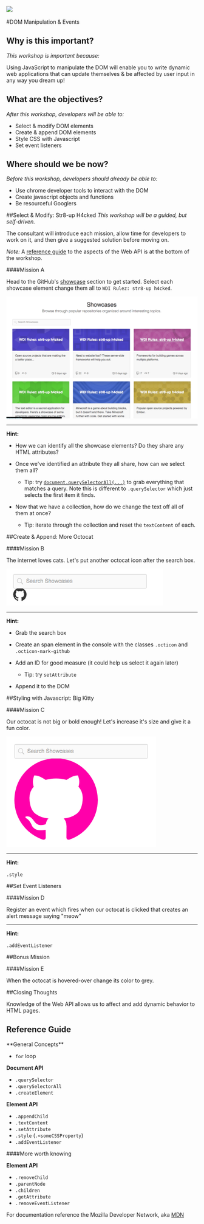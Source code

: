 <!--
Creator: Ilias Tsangaris
Market: SF
-->

![](https://ga-dash.s3.amazonaws.com/production/assets/logo-9f88ae6c9c3871690e33280fcf557f33.png)

#DOM Manipulation & Events

## Why is this important?
<!-- framing the "why" in big-picture/real world examples -->
*This workshop is important because:*

Using JavaScript to manipulate the DOM will enable you to write dynamic web applications that can update themselves & be affected by user input in any way you dream up!

## What are the objectives?
<!-- specific/measurable goal for students to achieve -->
*After this workshop, developers will be able to:*

* Select & modify DOM elements
* Create & append DOM elements
* Style CSS with Javascript
* Set event listeners


## Where should we be now?
<!-- call out the skills that are prerequisites -->
*Before this workshop, developers should already be able to:*

- Use chrome developer tools to interact with the DOM
- Create javascript objects and functions
- Be resourceful Googlers

##Select & Modify: Str8-up H4cked
*This workshop will be a guided, but self-driven.*

The consultant will introduce each mission, allow time for developers to work on it, and then give a suggested solution before moving on.

*Note:* A [reference guide](#web-api-reference) to the aspects of the Web API is at the bottom of the workshop.

####Mission A

Head to the GitHub's [showcase](https://github.com/showcases) section to get started. Select each showcase element change them all to `WDI Rulez: str8-up h4cked`.

![str8-up hacked](./images/str8-up-h4cked.png)

---

**Hint:**

* How we can identify all the showcase elements? Do they share any HTML attributes?

* Once we've identified an attribute they all share, how can we select them all?
	* Tip: try [`document.querySelectorAll(...)`](https://developer.mozilla.org/en-US/docs/Web/API/Document/querySelectorAll) to grab everything that matches a query. Note this is different to `.querySelector` which just selects the first item it finds.

* Now that we have a collection, how do we change the text off all of them at once?
	* Tip: iterate through the collection and reset the `textContent` of each.

##Create & Append: More Octocat

####Mission B

The internet loves cats. Let's put another octocat icon after the search box.

![more-octocat](./images/more-octocat.png)

---

**Hint:**

* Grab the search box

* Create an span element in the console with the classes `.octicon` and `.octicon-mark-github`

* Add an ID for good measure (it could help us select it again later)
	* Tip: try `setAttribute`

* Append it to the DOM

##Styling with Javascript: Big Kitty

####Mission C

Our octocat is not big or bold enough! Let's increase it's size and give it a fun color.

![big-kitty](./images/big-kitty.png)

---

**Hint:**

`.style`


##Set Event Listeners

####Mission D

Register an event which fires when our octocat is clicked that creates an alert message saying "meow"

---

**Hint:**

`.addEventListener`


##Bonus Mission

####Mission E

When the octocat is hovered-over change its color to grey.

##Closing Thoughts

Knowledge of the Web API allows us to affect and add dynamic behavior to HTML pages.

<h2 id="web-api-reference">Reference Guide</h2>
**General Concepts**

* `for` loop

**Document API**

* `.querySelector`
* `.querySelectorAll`
* `.createElement`

**Element API**

* `.appendChild`
* `.textContent`
* `.setAttribute`
* `.style` (`.<someCSSProperty`)
* `.addEventListener`

####More worth knowing

**Element API**

* `.removeChild`
* `.parentNode`
* `.children`
* `.getAttribute`
* `.removeEventListener`

For documentation reference the Mozilla Developer Network, aka [MDN](https://developer.mozilla.org/en-US/)
